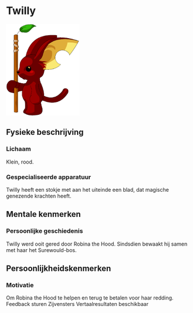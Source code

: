 # Twilly

<img src="/images/Twilly.png" alt="Twilly" width=200>

## Fysieke beschrijving

### Lichaam
Klein, rood.

### Gespecialiseerde apparatuur
Twilly heeft een stokje met aan het uiteinde een blad, dat magische genezende krachten heeft.

## Mentale kenmerken

### Persoonlijke geschiedenis
Twilly werd ooit gered door Robina the Hood. Sindsdien bewaakt hij samen met haar het Surewould-bos.

## Persoonlijkheidskenmerken

### Motivatie
Om Robina the Hood te helpen en terug te betalen voor haar redding.
Feedback sturen
Zijvensters
Vertaalresultaten beschikbaar
